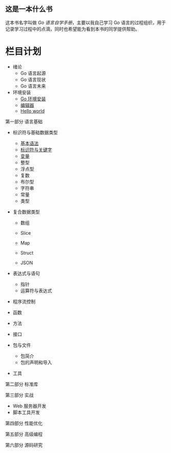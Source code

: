 ## 这是一本什么书

这本书名字叫做 *Go 语言自学手册*，主要以我自己学习 Go 语言的过程组织，用于记录学习过程中的点滴，同时也希望能为看到本书的同学提供帮助。

# 栏目计划

* 绪论
  * Go 语言起源
  * Go 语言现状
  * Go 语言未来
* 环境安装
  * [Go 环境安装](./1.环境安装/1.0.Go环境安装.md)
  * [编辑器](./1.环境安装/1.1.编辑器.md)
  * [Hello world](./1.环境安装/1.2.Helloworld.md)

第一部分 语言基础

* 标识符与基础数据类型

  * [基本语法](./2.语言基础/2.0.标识符与基础数据类型/2.0.0.基本语法.md)
  * [标识符与关键字](./2.语言基础/2.0.标识符与基础数据类型/2.0.1.标识符与关键字.md)
  * [变量](./2.语言基础/2.0.标识符与基础数据类型/2.0.2.变量.md)
  * 整型
  * 浮点型
  * 复数
  * 布尔型
  * 字符串
  * 常量
  * 类型

* 复合数据类型

  * 数组

  * Slice

  * Map

  * Struct

  * JSON

* 表达式与语句

  * 指针
  * 运算符与表达式

* 程序流控制

* 函数

* 方法

* 接口

* 包与文件

  * 包简介
  * 包的声明和导入

* 工具

第二部分 标准库

第三部分 实战

* Web 服务器开发
* 脚本工具开发

第四部分 性能优化

第五部分 高级编程

第六部分 源码研究